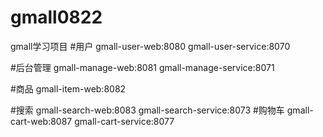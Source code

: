 # gmall0822
gmall学习项目
#用户
gmall-user-web:8080
gmall-user-service:8070

#后台管理
gmall-manage-web:8081
gmall-manage-service:8071

#商品
gmall-item-web:8082

#搜索
gmall-search-web:8083
gmall-search-service:8073
#购物车
gmall-cart-web:8087
gmall-cart-service:8077